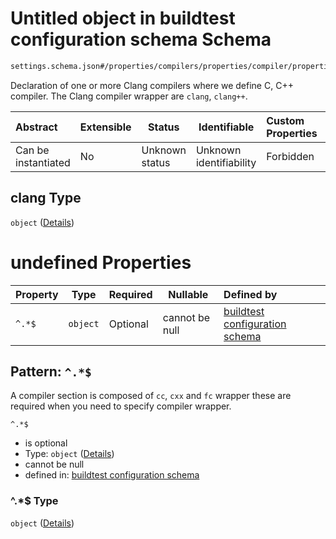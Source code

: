 # Untitled object in buildtest configuration schema Schema

```txt
settings.schema.json#/properties/compilers/properties/compiler/properties/clang
```

Declaration of one or more Clang compilers where we define C, C++ compiler. The Clang compiler wrapper are `clang`, `clang++`.


| Abstract            | Extensible | Status         | Identifiable            | Custom Properties | Additional Properties | Access Restrictions | Defined In                                                                   |
| :------------------ | ---------- | -------------- | ----------------------- | :---------------- | --------------------- | ------------------- | ---------------------------------------------------------------------------- |
| Can be instantiated | No         | Unknown status | Unknown identifiability | Forbidden         | Allowed               | none                | [settings.schema.json\*](../out/settings.schema.json "open original schema") |

## clang Type

`object` ([Details](settings-properties-compilers-properties-compiler-properties-clang.md))

# undefined Properties

| Property | Type     | Required | Nullable       | Defined by                                                                                                                                                                           |
| :------- | -------- | -------- | -------------- | :----------------------------------------------------------------------------------------------------------------------------------------------------------------------------------- |
| `^.*$`   | `object` | Optional | cannot be null | [buildtest configuration schema](settings-definitions-compiler_section.md "settings.schema.json#/properties/compilers/properties/compiler/properties/clang/patternProperties/^.\*$") |

## Pattern: `^.*$`

A compiler section is composed of `cc`, `cxx` and `fc` wrapper these are required when you need to specify compiler wrapper.


`^.*$`

-   is optional
-   Type: `object` ([Details](settings-definitions-compiler_section.md))
-   cannot be null
-   defined in: [buildtest configuration schema](settings-definitions-compiler_section.md "settings.schema.json#/properties/compilers/properties/compiler/properties/clang/patternProperties/^.\*$")

### ^.\*$ Type

`object` ([Details](settings-definitions-compiler_section.md))
